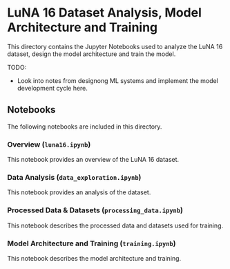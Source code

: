 # LuNA 16 Dataset Analysis, Model Architecture and Training

This directory contains the Jupyter Notebooks used to analyze the LuNA 16 dataset, design the model architecture and train the model.

TODO: 
- Look into notes from designong ML systems and implement the model development cycle here.

## Notebooks

The following notebooks are included in this directory.

### Overview (`luna16.ipynb`)

This notebook provides an overview of the LuNA 16 dataset.

### Data Analysis (`data_exploration.ipynb`)

This notebook provides an analysis of the dataset.

### Processed Data & Datasets (`processing_data.ipynb`)

This notebook describes the processed data and datasets used for training.

### Model Architecture and Training (`training.ipynb`)

This notebook describes the model architecture and training.
